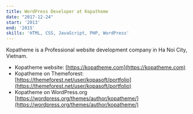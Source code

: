 ```yaml
---
title: WordPress Developer at Kopatheme
date: "2017-12-24"
start: '2013'
end: '2015'
skills: 'HTML, CSS, JavaScript, PHP, WordPress'
---
```


Kopatheme is a Professional website development company in Ha Noi City, Vietnam.

* Kopatheme website: [https://kopatheme.com](https://kopatheme.com)
* Kopatheme on Themeforest: [https://themeforest.net/user/kopasoft/portfolio](https://themeforest.net/user/kopasoft/portfolio)
* Kopatheme on WordPress.org [https://wordpress.org/themes/author/kopatheme/](https://wordpress.org/themes/author/kopatheme/)
